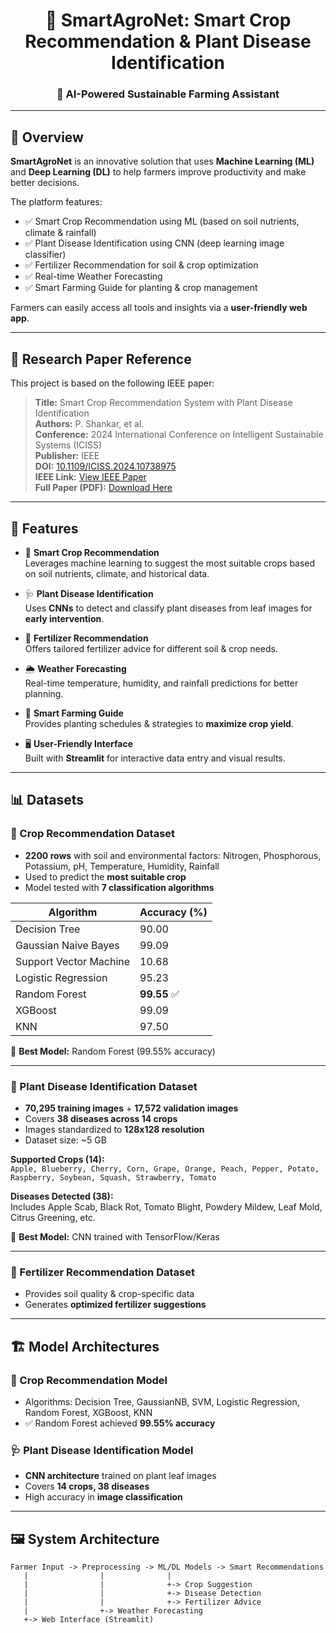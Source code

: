 <div align="center">
  <h1>🌱 SmartAgroNet: Smart Crop Recommendation & Plant Disease Identification</h1>
  <h3>🚀 AI-Powered Sustainable Farming Assistant</h3>
</div>

---

## 📖 Overview
**SmartAgroNet** is an innovative solution that uses **Machine Learning (ML)** and **Deep Learning (DL)** to help farmers improve productivity and make better decisions.  

The platform features:
- ✅ Smart Crop Recommendation using ML (based on soil nutrients, climate & rainfall)  
- ✅ Plant Disease Identification using CNN (deep learning image classifier)  
- ✅ Fertilizer Recommendation for soil & crop optimization  
- ✅ Real-time Weather Forecasting  
- ✅ Smart Farming Guide for planting & crop management  

Farmers can easily access all tools and insights via a **user-friendly web app**.

---

## 📑 Research Paper Reference  

This project is based on the following IEEE paper:

> **Title:** Smart Crop Recommendation System with Plant Disease Identification  
> **Authors:** P. Shankar, et al.  
> **Conference:** 2024 International Conference on Intelligent Sustainable Systems (ICISS)  
> **Publisher:** IEEE  
> **DOI:** [10.1109/ICISS.2024.10738975](https://doi.org/10.1109/ICISS.2024.10738975)  
> **IEEE Link:** [View IEEE Paper](https://ieeexplore.ieee.org/document/10738975)  
> **Full Paper (PDF):** [Download Here](IEEE_Paper.pdf)  

---

## 🚀 Features  

- 🌾 **Smart Crop Recommendation**  
  Leverages machine learning to suggest the most suitable crops based on soil nutrients, climate, and historical data.  

- 🩺 **Plant Disease Identification**  
  Uses **CNNs** to detect and classify plant diseases from leaf images for **early intervention**.  

- 🧪 **Fertilizer Recommendation**  
  Offers tailored fertilizer advice for different soil & crop needs.  

- 🌦 **Weather Forecasting**  
  Real-time temperature, humidity, and rainfall predictions for better planning.  

- 📘 **Smart Farming Guide**  
  Provides planting schedules & strategies to **maximize crop yield**.  

- 🖥 **User-Friendly Interface**  
  Built with **Streamlit** for interactive data entry and visual results.  

---

## 📊 Datasets  

### 📌 Crop Recommendation Dataset  
- **2200 rows** with soil and environmental factors: Nitrogen, Phosphorous, Potassium, pH, Temperature, Humidity, Rainfall  
- Used to predict the **most suitable crop**  
- Model tested with **7 classification algorithms**  

| Algorithm                | Accuracy (%) |
|--------------------------|--------------|
| Decision Tree            | 90.00        |
| Gaussian Naive Bayes     | 99.09        |
| Support Vector Machine   | 10.68        |
| Logistic Regression      | 95.23        |
| Random Forest            | **99.55** ✅ |
| XGBoost                  | 99.09        |
| KNN                      | 97.50        |

📌 **Best Model:** Random Forest (99.55% accuracy)  

---

### 📌 Plant Disease Identification Dataset  
- **70,295 training images** + **17,572 validation images**  
- Covers **38 diseases across 14 crops**  
- Images standardized to **128x128 resolution**  
- Dataset size: ~5 GB  

**Supported Crops (14):**  
`Apple, Blueberry, Cherry, Corn, Grape, Orange, Peach, Pepper, Potato, Raspberry, Soybean, Squash, Strawberry, Tomato`  

**Diseases Detected (38):**  
Includes Apple Scab, Black Rot, Tomato Blight, Powdery Mildew, Leaf Mold, Citrus Greening, etc.  

📌 **Best Model:** CNN trained with TensorFlow/Keras  

---

### 📌 Fertilizer Recommendation Dataset  
- Provides soil quality & crop-specific data  
- Generates **optimized fertilizer suggestions**  

---

## 🏗 Model Architectures  

### 🌾 Crop Recommendation Model  
- Algorithms: Decision Tree, GaussianNB, SVM, Logistic Regression, Random Forest, XGBoost, KNN  
- ✅ Random Forest achieved **99.55% accuracy**  

### 🩺 Plant Disease Identification Model  
- **CNN architecture** trained on plant leaf images  
- Covers **14 crops, 38 diseases**  
- High accuracy in **image classification**  

---

## 🖼 System Architecture  

```text
Farmer Input -> Preprocessing -> ML/DL Models -> Smart Recommendations
   |                |              |
   |                |              +-> Crop Suggestion
   |                |              +-> Disease Detection
   |                |              +-> Fertilizer Advice
   |                +-> Weather Forecasting
   +-> Web Interface (Streamlit)
